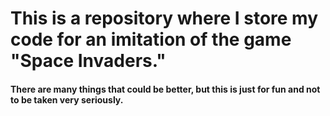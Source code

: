 # This is a repository where I store my code for an imitation of the game "Space Invaders."
#### There are many things that could be better, but this is just for fun and not to be taken very seriously.
